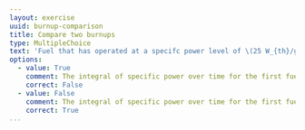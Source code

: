 ```yaml
---
layout: exercise
uuid: burnup-comparison
title: Compare two burnups
type: MultipleChoice
text: 'Fuel that has operated at a specifc power level of \(25 W_{th}/g\) for \(100 d\) has a higher burnup that fuel that has operated at a specific power level of \(15 W_{th}/g\) for \(200 d\).'
options:
  - value: True
    comment: The integral of specific power over time for the first fuel is 2500 and for the second fuel is 3000.
    correct: False
  - value: False
    comment: The integral of specific power over time for the first fuel is 2500 and for the second fuel is 3000.
    correct: True
...
```

